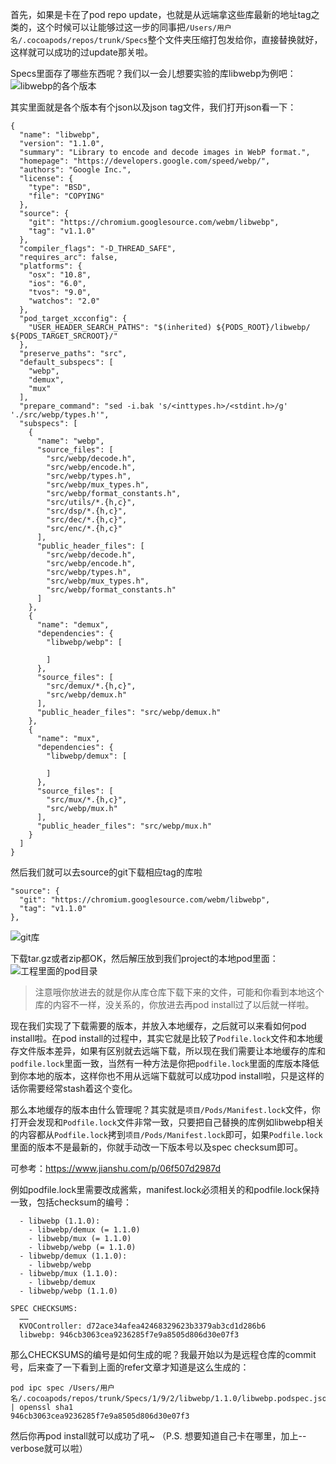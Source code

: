 首先，如果是卡在了pod repo update，也就是从远端拿这些库最新的地址tag之类的，这个时候可以让能够过这一步的同事把`/Users/用户名/.cocoapods/repos/trunk/Specs`整个文件夹压缩打包发给你，直接替换就好，这样就可以成功的过update那关啦。

Specs里面存了哪些东西呢？我们以一会儿想要实验的库libwebp为例吧：
![libwebp的各个版本](https://upload-images.jianshu.io/upload_images/5219632-7965183027f77c57.png?imageMogr2/auto-orient/strip%7CimageView2/2/w/1240)

其实里面就是各个版本有个json以及json tag文件，我们打开json看一下：
```
{
  "name": "libwebp",
  "version": "1.1.0",
  "summary": "Library to encode and decode images in WebP format.",
  "homepage": "https://developers.google.com/speed/webp/",
  "authors": "Google Inc.",
  "license": {
    "type": "BSD",
    "file": "COPYING"
  },
  "source": {
    "git": "https://chromium.googlesource.com/webm/libwebp",
    "tag": "v1.1.0"
  },
  "compiler_flags": "-D_THREAD_SAFE",
  "requires_arc": false,
  "platforms": {
    "osx": "10.8",
    "ios": "6.0",
    "tvos": "9.0",
    "watchos": "2.0"
  },
  "pod_target_xcconfig": {
    "USER_HEADER_SEARCH_PATHS": "$(inherited) ${PODS_ROOT}/libwebp/ ${PODS_TARGET_SRCROOT}/"
  },
  "preserve_paths": "src",
  "default_subspecs": [
    "webp",
    "demux",
    "mux"
  ],
  "prepare_command": "sed -i.bak 's/<inttypes.h>/<stdint.h>/g' './src/webp/types.h'",
  "subspecs": [
    {
      "name": "webp",
      "source_files": [
        "src/webp/decode.h",
        "src/webp/encode.h",
        "src/webp/types.h",
        "src/webp/mux_types.h",
        "src/webp/format_constants.h",
        "src/utils/*.{h,c}",
        "src/dsp/*.{h,c}",
        "src/dec/*.{h,c}",
        "src/enc/*.{h,c}"
      ],
      "public_header_files": [
        "src/webp/decode.h",
        "src/webp/encode.h",
        "src/webp/types.h",
        "src/webp/mux_types.h",
        "src/webp/format_constants.h"
      ]
    },
    {
      "name": "demux",
      "dependencies": {
        "libwebp/webp": [

        ]
      },
      "source_files": [
        "src/demux/*.{h,c}",
        "src/webp/demux.h"
      ],
      "public_header_files": "src/webp/demux.h"
    },
    {
      "name": "mux",
      "dependencies": {
        "libwebp/demux": [

        ]
      },
      "source_files": [
        "src/mux/*.{h,c}",
        "src/webp/mux.h"
      ],
      "public_header_files": "src/webp/mux.h"
    }
  ]
}
```

然后我们就可以去source的git下载相应tag的库啦
```
"source": {
  "git": "https://chromium.googlesource.com/webm/libwebp",
  "tag": "v1.1.0"
},
```

![git库](https://upload-images.jianshu.io/upload_images/5219632-43bc5e9bfe983269.png?imageMogr2/auto-orient/strip%7CimageView2/2/w/1240)

下载tar.gz或者zip都OK，然后解压放到我们project的本地pod里面：
![工程里面的pod目录](https://upload-images.jianshu.io/upload_images/5219632-9c291c904a2a5d74.png?imageMogr2/auto-orient/strip%7CimageView2/2/w/1240)

> 注意哦你放进去的就是你从库仓库下载下来的文件，可能和你看到本地这个库的内容不一样，没关系的，你放进去再pod install过了以后就一样啦。

现在我们实现了下载需要的版本，并放入本地缓存，之后就可以来看如何pod install啦。在pod install的过程中，其实它就是比较了`Podfile.lock`文件和本地缓存文件版本差异，如果有区别就去远端下载，所以现在我们需要让本地缓存的库和`podfile.lock`里面一致，当然有一种方法是你把`podfile.lock`里面的库版本降低到你本地的版本，这样你也不用从远端下载就可以成功pod install啦，只是这样的话你需要经常stash着这个变化。

那么本地缓存的版本由什么管理呢？其实就是`项目/Pods/Manifest.lock`文件，你打开会发现和`Podfile.lock`文件非常一致，只要把自己替换的库例如libwebp相关的内容都从`Podfile.lock`拷到`项目/Pods/Manifest.lock`即可，如果`Podfile.lock`里面的版本不是最新的，你就手动改一下版本号以及spec checksum即可。

可参考：https://www.jianshu.com/p/06f507d2987d

例如podfile.lock里需要改成酱紫，manifest.lock必须相关的和podfile.lock保持一致，包括checksum的编号：
```
  - libwebp (1.1.0):
    - libwebp/demux (= 1.1.0)
    - libwebp/mux (= 1.1.0)
    - libwebp/webp (= 1.1.0)
  - libwebp/demux (1.1.0):
    - libwebp/webp
  - libwebp/mux (1.1.0):
    - libwebp/demux
  - libwebp/webp (1.1.0)

SPEC CHECKSUMS:
  ……
  KVOController: d72ace34afea42468329623b3379ab3cd1d286b6
  libwebp: 946cb3063cea9236285f7e9a8505d806d30e07f3
```

那么CHECKSUMS的编号是如何生成的呢？我最开始以为是远程仓库的commit号，后来查了一下看到上面的refer文章才知道是这么生成的：
```
pod ipc spec /Users/用户名/.cocoapods/repos/trunk/Specs/1/9/2/libwebp/1.1.0/libwebp.podspec.json  | openssl sha1
946cb3063cea9236285f7e9a8505d806d30e07f3
```

然后你再pod install就可以成功了吼~ （P.S. 想要知道自己卡在哪里，加上--verbose就可以啦）
